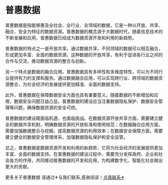 # 普惠数据

普惠数据是指能够惠及全社会、全行业、全领域的数据，它是一种以开放、共享、融合、安全为特征的数据资源。普惠数据的概念源于大数据时代，随着信息技术的不断发展和应用，普惠数据已经成为数据资源开发和利用的新趋势。

普惠数据的特点之一是开放共享。通过数据共享，不同领域的数据可以相互融合，形成更加丰富、全面的数据资源。这种数据的开放共享，有利于促进各行业之间的合作与交流，推动数据资源的整合与创新。

另一个特点是数据的融合应用。普惠数据具有多样性和多维度特性，可以为不同行业提供有力的支撑和服务。通过数据融合应用，可以实现跨行业、跨领域的数据资源整合，为社会经济的发展提供更加精准、全面的数据支持。

此外，普惠数据在保障数据安全方面也具有重要意义。随着数据的不断增加和应用，数据安全问题日益凸显。普惠数据的建设应当注重数据隐私保护、数据安全管理等问题，确保数据资源的安全可控。

普惠数据的建设既面临机遇，也面临挑战。在数据资源开放共享方面，需要建立健全的数据共享机制，明确数据资源的开放标准和使用规范；在数据融合应用方面，需要加强数据整合与挖掘，提高数据资源的利用效率；在数据安全保障方面，需要建立健全的数据安全管理体系，加强数据隐私保护和安全监管。

总之，普惠数据是数据资源开发和利用的新趋势，它将为社会经济的发展提供更加丰富、全面的数据支持。在普惠数据的建设过程中，需要充分发挥政府、企业和社会各方的作用，共同推动普惠数据的开发和应用，为构建数字化、智能化社会做出更大的贡献。

更多关于普惠数据 请通过✈与我们联系,感谢阅读！[点我联系✈](https://vip.k02.cc)